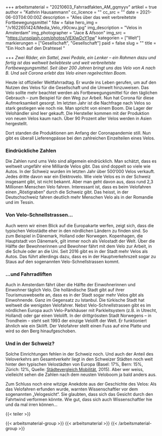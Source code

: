 +++
arbeitsmaterial = "20210603_Fahrradfakten_AM_gqmyyv"
artikel = true
author = "Kathrin Hausammann"
cc_licence = ""
cc_src = ""
date = 2021-06-03T04:00:00Z
description = "Alles über das weit verbreitetste Fortbewegungsmittel "
fdw = false
hero_img = "/v1622651424/Media_Velo_r90cwu.jpg"
img_description = "Velos in Amsterdam"
img_photographer = "Jace & Afsoon"
img_src = "https://unsplash.com/photos/VEXIwDcY1gw"
kategorien = ["Welt"]
markierungen = ["Gesellschaft", "Gesellschaft"]
paid = false
slug = ""
title = "Ein Hoch auf den Drahtesel "

+++
_Zwei Räder, ein Sattel, zwei Pedale, ein Lenker – ein Rahmen dazu und fertig ist das weltweit beliebteste und weit verbreitetste Fortbewegungsmittel. Seit über 200 Jahren bringt uns das Velo von A nach B. Und seit Corona erlebt das Velo einen regelrechten Boom._

Heute ist offizieller Weltfahrradtag. Er wurde ins Leben gerufen, um auf den Nutzen des Velos für die Gesellschaft und die Umwelt hinzuweisen. Das Velo sollte mehr beachtet werden als Fortbewegungsmittel für den täglichen Gebrauch – zum Beispiel für den Weg zur Arbeit. Nun hat Corona für diese Aufmerksamkeit gesorgt. Im letzten Jahr ist die Nachfrage nach Velos so stark gestiegen wie noch nie. Man spricht von einem Boom. Die Lager der Velohändler sind leer gekauft. Die Hersteller kommen mit der Produktion von neuen Velos kaum nach. Über 90 Prozent aller Velos werden in Asien hergestellt.

Dort standen die Produktionen am Anfang der Coronapandemie still. Nun gibt es überall Lieferengpässe bei den zahlreichen Einzelteilen eines Velos.

### Eindrückliche Zahlen

Die Zahlen rund ums Velo sind allgemein eindrücklich. Man schätzt, dass es weltweit ungefähr eine Milliarde Velos gibt. Das sind doppelt so viele wie Autos. In der Schweiz wurden im letzten Jahr über 500‘000 Velos verkauft. Jedes dritte davon war ein Elektrovelo. Wie viele Velos es in der Schweiz insgesamt gibt, ist nicht bekannt. Aber man geht davon aus, dass rund 2,3 Millionen Menschen Velo fahren. Interessant ist, dass es beim Velofahren einen „Röstigraben“ durch die Schweiz gibt. Das heisst, in der Deutschschweiz fahren deutlich mehr Menschen Velo als in der Romandie und im Tessin.

### Von Velo-Schnellstrassen…

Auch wenn wir einen Blick auf die Europakarte werfen, zeigt sich, dass die typischen Velostädte eher in den nördlichen Ländern zu finden sind. So zum Beispiel in Dänemark, Holland oder Norwegen. Kopenhagen, die Hauptstadt von Dänemark, gilt immer noch als Velostadt der Welt. Über die Hälfte der Bewohnerinnen und Bewohner fährt mit dem Velo zur Arbeit, in die Schule oder an die Uni. Seit 2016 gibt es in der Stadt mehr Velos als Autos. Das führt allerdings dazu, dass es in der Hauptverkehrszeit sogar zu Staus auf den sogenannten Velo-Schnellstrassen kommt.

### …und Fahrradliften

Auch in Amsterdam fährt über die Hälfte der Einwohnerinnen und Einwohner täglich Velo. Die holländische Stadt gibt auf ihrer Tourismuswebseite an, dass es in der Stadt sogar mehr Velos gibt als Einwohnende. Ganz im Gegensatz zu Istanbul. Die türkische Stadt hat weltweit die wenigsten Velofahrer. Nebst Velo-Schnellstrassen gibt es im nördlichen Europa auch Velo-Parkhäuser mit Parkleitsystem (z.B. in Utrecht, Holland) oder gar einen Velolift. In der drittgrössten Stadt Norwegens – in Trondheim – steht seit 1993 der einzige Velolift der Welt. Er funktioniert ähnlich wie ein Skilift. Der Velofahrer stellt einen Fuss auf eine Platte und wird so den Berg hinaufgeschoben.

### Und in der Schweiz?

Solche Einrichtungen fehlen in der Schweiz noch. Und auch der Anteil des Veloverkehrs am Gesamtverkehr liegt in den Schweizer Städten noch weit hinter den typischen Velostädten von Europa (Basel: 17%, Bern: 15%, Zürich: 12%, Quelle: [Städtevergleich Mobilität](https://skm-cvm.ch/cmsfiles/stadtevergleich_mobilitat_2015_1.pdf), 2015). Aber wer weiss, vielleicht sehen die Zahlen nach dem neusten Veloboom ja bald anders aus.

Zum Schluss noch eine witzige Anekdote aus der Geschichte des Velos: Als das Velofahren erfunden wurde, warnten Wissenschaftler vor dem sogenannten „Velogesicht“. Sie glaubten, dass sich das Gesicht durch den Fahrtwind verformen könnte. Wie gut, dass sich auch Wissenschaftler hie und da mal irren können…

{{< teiler >}}

{{< arbeitsmaterial-group >}}
{{< arbeitsmaterial >}}
{{< /arbeitsmaterial-group >}}